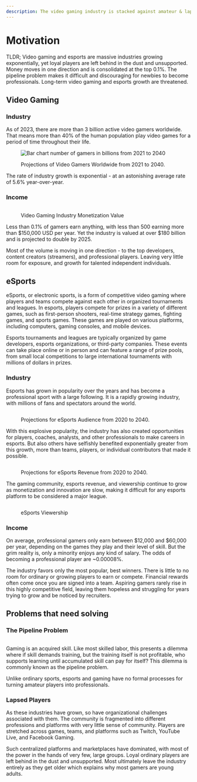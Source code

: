 ```yaml
---
description: The video gaming industry is stacked against amateur & lapsed players.
---
```


# Motivation

TLDR; Video gaming and esports are massive industries growing exponentially, yet loyal players are left behind in the dust and unsupported. Money moves in one direction and is consolidated at the top 0.1%. The pipeline problem makes it difficult and discouraging for newbies to become professionals. Long-term video gaming and esports growth are threatened.

## Video Gaming

### Industry

As of 2023, there are more than 3 billion active video gamers worldwide. That means more than 40% of the human population play video games for a period of time throughout their life.&#x20;

<figure><img src="../../.gitbook/assets/image (10).png" alt="Bar chart number of gamers in billions from 2021 to 2040"><figcaption><p>Projections of Video Gamers Worldwide from 2021 to 2040.</p></figcaption></figure>

The rate of industry growth is exponential - at an astonishing average rate of 5.6% year-over-year.

### Income

<figure><img src="../../.gitbook/assets/image (1).png" alt=""><figcaption><p>Video Gaming Industry Monetization Value</p></figcaption></figure>

Less than 0.1% of gamers earn anything, with less than 500 earning more than $150,000 USD per year. Yet the industry is valued at over $180 billion and is projected to double by 2025.&#x20;

Most of the volume is moving in one direction - to the top developers, content creators (streamers), and professional players. Leaving very little room for exposure, and growth for talented independent individuals.

## eSports

eSports, or electronic sports, is a form of competitive video gaming where players and teams compete against each other in organized tournaments and leagues. In esports, players compete for prizes in a variety of different games, such as first-person shooters, real-time strategy games, fighting games, and sports games. These games are played on various platforms, including computers, gaming consoles, and mobile devices.

Esports tournaments and leagues are typically organized by game developers, esports organizations, or third-party companies. These events can take place online or in person and can feature a range of prize pools, from small local competitions to large international tournaments with millions of dollars in prizes.

### Industry

Esports has grown in popularity over the years and has become a professional sport with a large following. It is a rapidly growing industry, with millions of fans and spectators around the world.&#x20;

<figure><img src="../../.gitbook/assets/image (6).png" alt=""><figcaption><p>Projections for eSports Audience from 2020 to 2040.</p></figcaption></figure>

With this explosive popularity, the industry has also created opportunities for players, coaches, analysts, and other professionals to make careers in esports. But also others have selfishly benefited exponentially greater from this growth, more than teams, players, or individual contributors that made it possible.

<figure><img src="../../.gitbook/assets/image (18).png" alt=""><figcaption><p>Projections for eSports Revenue from 2020 to 2040.</p></figcaption></figure>

The gaming community, esports revenue, and viewership continue to grow as monetization and innovation are slow, making it difficult for any esports platform to be considered a major league.&#x20;

<figure><img src="../../.gitbook/assets/image (24).png" alt=""><figcaption><p>eSports Viewership</p></figcaption></figure>

### Income

On average, professional gamers only earn between $12,000 and $60,000 per year, depending on the games they play and their level of skill. But the grim reality is, only a minority enjoys any kind of salary. The odds of becoming a professional player are \~0.00008%.&#x20;

The industry favors only the most popular, best winners. There is little to no room for ordinary or growing players to earn or compete. Financial rewards often come once you are signed into a team. Aspiring gamers rarely rise in this highly competitive field, leaving them hopeless and struggling for years trying to grow and be noticed by recruiters.

## Problems that need solving

### The Pipeline Problem

<figure><img src="../../.gitbook/assets/image (22).png" alt=""><figcaption></figcaption></figure>

Gaming is an acquired skill. Like most skilled labor, this presents a dilemma where if skill demands training, but the training itself is not profitable, who supports learning until accumulated skill can pay for itself? This dilemma is commonly known as the pipeline problem.&#x20;

Unlike ordinary sports, esports and gaming have no formal processes for turning amateur players into professionals.&#x20;

### Lapsed Players

As these industries have grown, so have organizational challenges associated with them. The community is fragmented into different professions and platforms with very little sense of community. Players are stretched across games, teams, and platforms such as Twitch, YouTube Live, and Facebook Gaming.&#x20;

Such centralized platforms and marketplaces have dominated, with most of the power in the hands of very few, large groups. Loyal ordinary players are left behind in the dust and unsupported. Most ultimately leave the industry entirely as they get older which explains why most gamers are young adults.
